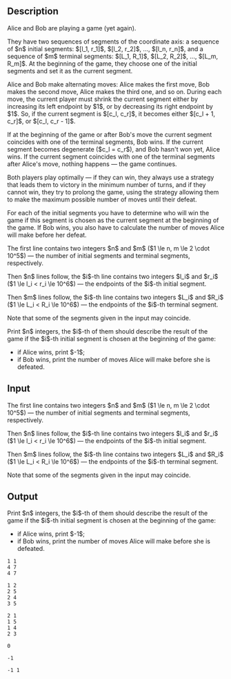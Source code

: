 ## Description

<div><p>Alice and Bob are playing a game (yet again).</p><p>They have two sequences of segments of the coordinate axis: a sequence of $n$ <span class="tex-font-style-it">initial segments</span>: $[l_1, r_1]$, $[l_2, r_2]$, ..., $[l_n, r_n]$, and a sequence of $m$ <span class="tex-font-style-it">terminal segments</span>: $[L_1, R_1]$, $[L_2, R_2]$, ..., $[L_m, R_m]$. At the beginning of the game, they choose one of the <span class="tex-font-style-it">initial segments</span> and set it as the <span class="tex-font-style-it">current segment</span>.</p><p>Alice and Bob make alternating moves: Alice makes the first move, Bob makes the second move, Alice makes the third one, and so on. During each move, the current player <span class="tex-font-style-bf">must</span> shrink the <span class="tex-font-style-it">current segment</span> either by increasing its left endpoint by $1$, or by decreasing its right endpoint by $1$. So, if the current segment is $[c_l, c_r]$, it becomes either $[c_l + 1, c_r]$, or $[c_l, c_r - 1]$.</p><p>If at the beginning of the game or after Bob's move the <span class="tex-font-style-it">current segment</span> coincides with one of the <span class="tex-font-style-it">terminal segments</span>, Bob wins. If the <span class="tex-font-style-it">current segment</span> becomes degenerate ($c_l = c_r$), and Bob hasn't won yet, Alice wins. If the <span class="tex-font-style-it">current segment</span> coincides with one of the <span class="tex-font-style-it">terminal segments</span> after Alice's move, nothing happens — the game continues.</p><p>Both players play optimally — if they can win, they always use a strategy that leads them to victory in the minimum number of turns, and if they cannot win, they try to prolong the game, using the strategy allowing them to make the maximum possible number of moves until their defeat.</p><p>For each of the <span class="tex-font-style-it">initial segments</span> you have to determine who will win the game if this segment is chosen as the <span class="tex-font-style-it">current segment</span> at the beginning of the game. If Bob wins, you also have to calculate the number of moves Alice will make before her defeat.</p></div><div class="input-specification"><p>The first line contains two integers $n$ and $m$ ($1 \le n, m \le 2 \cdot 10^5$) — the number of <span class="tex-font-style-it">initial segments</span> and <span class="tex-font-style-it">terminal segments</span>, respectively.</p><p>Then $n$ lines follow, the $i$-th line contains two integers $l_i$ and $r_i$ ($1 \le l_i &lt; r_i \le 10^6$) — the endpoints of the $i$-th <span class="tex-font-style-it">initial segment</span>.</p><p>Then $m$ lines follow, the $i$-th line contains two integers $L_i$ and $R_i$ ($1 \le L_i &lt; R_i \le 10^6$) — the endpoints of the $i$-th <span class="tex-font-style-it">terminal segment</span>.</p><p><span class="tex-font-style-bf">Note that some of the segments given in the input may coincide</span>.</p></div><div class="output-specification"><p>Print $n$ integers, the $i$-th of them should describe the result of the game if the $i$-th <span class="tex-font-style-it">initial segment</span> is chosen at the beginning of the game:</p><ul> <li> if Alice wins, print $-1$; </li><li> if Bob wins, print the number of moves Alice will make before she is defeated. </li></ul></div>

## Input

<p>The first line contains two integers $n$ and $m$ ($1 \le n, m \le 2 \cdot 10^5$) — the number of <span class="tex-font-style-it">initial segments</span> and <span class="tex-font-style-it">terminal segments</span>, respectively.</p><p>Then $n$ lines follow, the $i$-th line contains two integers $l_i$ and $r_i$ ($1 \le l_i &lt; r_i \le 10^6$) — the endpoints of the $i$-th <span class="tex-font-style-it">initial segment</span>.</p><p>Then $m$ lines follow, the $i$-th line contains two integers $L_i$ and $R_i$ ($1 \le L_i &lt; R_i \le 10^6$) — the endpoints of the $i$-th <span class="tex-font-style-it">terminal segment</span>.</p><p><span class="tex-font-style-bf">Note that some of the segments given in the input may coincide</span>.</p>

## Output

<p>Print $n$ integers, the $i$-th of them should describe the result of the game if the $i$-th <span class="tex-font-style-it">initial segment</span> is chosen at the beginning of the game:</p><ul> <li> if Alice wins, print $-1$; </li><li> if Bob wins, print the number of moves Alice will make before she is defeated. </li></ul>





```input1
1 1
4 7
4 7
```




```input2
1 2
2 5
2 4
3 5
```




```input3
2 1
1 5
1 4
2 3
```




```output1
0
```




```output2
-1
```




```output3
-1 1
```


